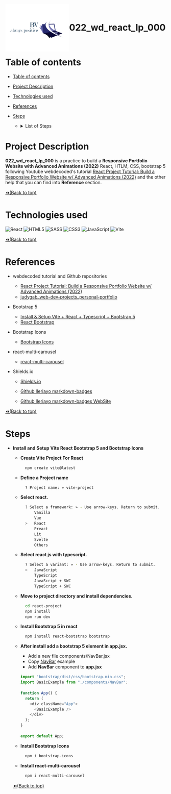 <div>
	<div>
		<img src=https://raw.githubusercontent.com/Byron2016/00_forImages/main/images/Logo_01_00.png align=left alt=MyLogo width=200>
	</div>
	&nbsp;
	<div>
		<h1>022_wd_react_lp_000</h1>
	</div>
</div>

&nbsp;

# Table of contents

- [Table of contents](#table-of-contents)
- [Project Description](#project-description)
- [Technologies used](#technologies-used)
- [References](#references)
- [Steps](#steps)

  - <details> <summary>List of Steps</summary>

    - [Install and Setup Vite React and Bootstrap 5](#-install-setup-vite-react-bootstrap-5)

   </details>

# Project Description

**022_wd_react_lp_000** is a practice to build a **Responsive Portfolio Website with Advanced Animations (2022)** React, HTLM, CSS, bootstrap 5 following Youtube webdecoded's tutorial [React Project Tutorial: Build a Responsive Portfolio Website w/ Advanced Animations (2022)](https://www.youtube.com/watch?v=hYv6BM2fWd8) and the other help that you can find into **Reference** section.

[⏪(Back to top)](#table-of-contents)
&nbsp;

# Technologies used

![React](https://img.shields.io/badge/react-%2320232a.svg?style=for-the-badge&logo=react&logoColor=%2361DAFB)
![HTML5](https://img.shields.io/badge/html5-%23E34F26.svg?style=for-the-badge&logo=html5&logoColor=white)
![SASS](https://img.shields.io/badge/SASS-hotpink.svg?style=for-the-badge&logo=SASS&logoColor=white)
![CSS3](https://img.shields.io/badge/css3-%231572B6.svg?style=for-the-badge&logo=css3&logoColor=white)
![JavaScript](https://img.shields.io/badge/javascript-%23323330.svg?style=for-the-badge&logo=javascript&logoColor=%23F7DF1E)
![Vite](https://img.shields.io/badge/vite-%23646CFF.svg?style=for-the-badge&logo=vite&logoColor=white)

[⏪(Back to top)](#table-of-contents)

# References

- webdecoded tutorial and Github repositories

  - [React Project Tutorial: Build a Responsive Portfolio Website w/ Advanced Animations (2022)](https://www.youtube.com/watch?v=hYv6BM2fWd8)
  - [judygab_web-dev-projects_personal-portfolio](https://github.com/judygab/web-dev-projects/tree/main/personal-portfolio)

- Bootstrap 5

  - [Install & Setup Vite + React + Typescript + Bootstrap 5](https://frontendshape.com/post/install-setup-vite-react-typescript-bootstrap-5)
  - [React Bootstrap](https://react-bootstrap.github.io/)

- Bootstrap Icons

  - [Bootstrap Icons](https://icons.getbootstrap.com/)

- react-multi-carousel

  - [react-multi-carousel](https://www.npmjs.com/package/react-multi-carousel)

- Shields.io

  - [Shields.io](https://shields.io/)

  - [Github Ileriayo markdown-badges](https://github.com/Ileriayo/markdown-badges)

  - [Github Ileriayo markdown-badges WebSite](https://ileriayo.github.io/markdown-badges/)

[⏪(Back to top)](#table-of-contents)

# Steps

- **Install and Setup Vite React Bootstrap 5 and Bootstrap Icons**

  - **Create Vite Project For React**

    ```bash
      npm create vite@latest
    ```

  - **Define a Project name**

    ```bash
      ? Project name: » vite-project
    ```

  - **Select react.**

    ```bash
      ? Select a framework: » - Use arrow-keys. Return to submit.
          Vanilla
          Vue
      >   React
          Preact
          Lit
          Svelte
          Others
    ```

  - **Select react js with typescript.**

    ```bash
      ? Select a variant: » - Use arrow-keys. Return to submit.
      >   JavaScript
          TypeScript
          JavaScript + SWC
          TypeScript + SWC
    ```

  - **Move to project directory and install dependencies.**

    ```bash
      cd react-project
      npm install
      npm run dev
    ```

  - **Install Bootstrap 5 in react**

    ```bash
      npm install react-bootstrap bootstrap
    ```

  - **After install add a bootstrap 5 element in app.jsx.**

    - Add a new file components/NavBar.jsx
    - Copy [NavBar](https://react-bootstrap.github.io/components/navbar/) example
    - Add **NavBar** component to **app.jsx**

    ```js
    import "bootstrap/dist/css/bootstrap.min.css";
    import BasicExample from "./components/NavBar";

    function App() {
      return (
        <div className="App">
          <BasicExample />
        </div>
      );
    }

    export default App;
    ```

  - **Install Bootstrap Icons**

    ```bash
      npm i bootstrap-icons
    ```

  - **Install react-multi-carousel**

    ```bash
      npm i react-multi-carousel
    ```

  [⏪(Back to top)](#table-of-contents)

